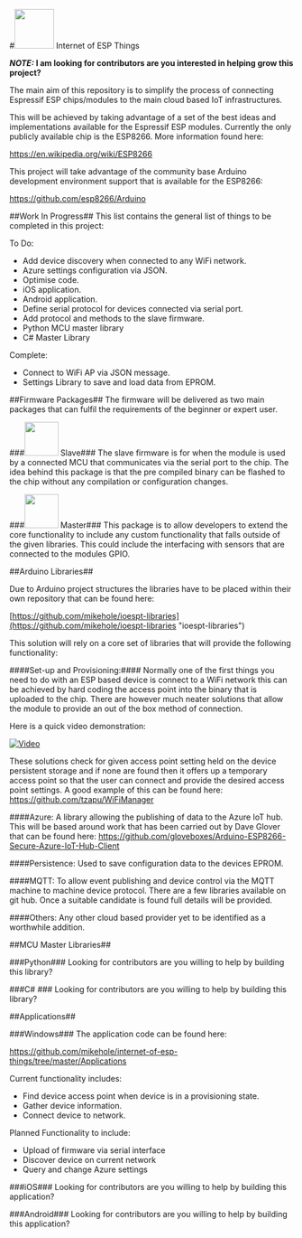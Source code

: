 #<img src="https://raw.githubusercontent.com/mikehole/internet-of-esp-things/master/Artwork/MasterDevice.png" width="70" height=70> Internet of ESP Things

**_NOTE:_ I am looking for contributors are you interested in helping grow this project?**

The main aim of this repository is to simplify the process of connecting Espressif ESP chips/modules to the main cloud based IoT infrastructures. 

This will be achieved by taking advantage of a set of the best ideas and implementations available for the Espressif ESP modules. Currently the only publicly available chip is the ESP8266. More information found here:  

https://en.wikipedia.org/wiki/ESP8266

This project will take advantage of the community base Arduino development environment support that is available for the ESP8266:

https://github.com/esp8266/Arduino

##Work In Progress##
This list contains the general list of things to be completed in this project:

To Do:

- Add device discovery when connected to any WiFi network.
- Azure settings configuration via JSON.
- Optimise code.
- iOS application.
- Android application.
- Define serial protocol for devices connected via serial port.
- Add protocol and methods to the slave firmware.
- Python MCU master library
- C# Master Library
   

Complete: 

- Connect to WiFi AP via JSON message.
- Settings Library to save and load data from EPROM.

##Firmware Packages##
The firmware will be delivered as two main packages that can fulfil the requirements of the beginner or expert user.  

###<img src="https://raw.githubusercontent.com/mikehole/internet-of-esp-things/master/Artwork/SlaveDevice.png" width="60" height=60> Slave###
The slave firmware is for when the module is used by a connected MCU that communicates via the serial port to the chip. The idea behind this package is that the pre compiled binary can be flashed to the chip without any compilation or configuration changes.     

###<img src="https://raw.githubusercontent.com/mikehole/internet-of-esp-things/master/Artwork/MasterDevice.png" width="60" height=60> Master###
This package is to allow developers to extend the core functionality to include any custom functionality that falls outside of the given libraries. This could include the interfacing with sensors that are connected to the modules GPIO. 

##Arduino Libraries##

Due to Arduino project structures the libraries have to be placed within their own repository that can be found here:

[https://github.com/mikehole/ioespt-libraries](https://github.com/mikehole/ioespt-libraries "ioespt-libraries")

This solution will rely on a core set of libraries that will provide the following functionality:  

####Set-up and Provisioning:####
Normally one of the first things you need to do with an ESP based device is connect to a WiFi network this can be achieved by hard coding the access point into the binary that is uploaded to the chip. There are however much neater solutions that allow the module to provide an out of the box method of connection.

Here is a quick video demonstration:

[![Video](https://i.ytimg.com/vi/XckdOUQxJKE/3.jpg?time=1456500489407)](https://youtu.be/XckdOUQxJKE)

These solutions check for given access point setting held on the device persistent storage and if none are found then it offers up a temporary access point so that the user can connect and provide the desired access point settings. A good example of this can be found here: https://github.com/tzapu/WiFiManager 

####Azure: 
A library allowing the publishing of data to the Azure IoT hub. This will be based around work that has been carried out by Dave Glover that can be found here: https://github.com/gloveboxes/Arduino-ESP8266-Secure-Azure-IoT-Hub-Client

####Persistence: 
Used to save configuration data to the devices EPROM.


####MQTT:
To allow event publishing and device control via the MQTT machine to machine device protocol. There are a few libraries available on git hub. Once a suitable candidate is found full details will be provided.

####Others:
Any other cloud based provider yet to be identified as a worthwhile addition.

##MCU Master Libraries##

###Python###
Looking for contributors are you willing to help by building this library?

###C# ###
Looking for contributors are you willing to help by building this library?

##Applications##

###Windows###
The application code can be found here:

https://github.com/mikehole/internet-of-esp-things/tree/master/Applications

Current functionality includes:

- Find device access point when device is in a provisioning state.
- Gather device information.
- Connect device to network.

Planned Functionality to include:

- Upload of firmware via serial interface
- Discover device on current network
- Query and change Azure settings 



###iOS###
Looking for contributors are you willing to help by building this application?

###Android###
Looking for contributors are you willing to help by building this application?




